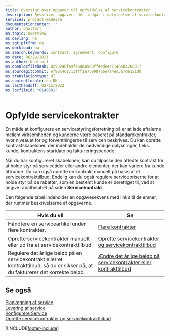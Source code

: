 ```yaml
---
title: Oversigt over opgaver til opfyldelse af servicekontrakter
description: Beskriver opgaver, der indgår i opfyldelse af servicekontrakter med kunder, f. eks. oprette kontraktlige aftaler med brugerdefinerbare skabeloner og meget mere.
services: project-madeira
documentationcenter: ''
author: bholtorf
ms.topic: overview
ms.devlang: na
ms.tgt_pltfrm: na
ms.workload: na
ms.search.keywords: contract, agreement, configure
ms.date: 06/23/2021
ms.author: bholtorf
ms.openlocfilehash: 0290246fa9fa648a9d0ff4ede4c71464b3208017
ms.sourcegitcommit: ef80c461713fff1a75998766e7a4ed3a7c6121d0
ms.translationtype: HT
ms.contentlocale: da-DK
ms.lasthandoff: 02/15/2022
ms.locfileid: "8140601"
---
```

# <a name="fulfilling-service-contracts"></a>Opfylde servicekontrakter 
En måde at konfigurere en servicestyringsforretning på er at lade aftalerne mellem virksomheden og kunderne være baseret på standardkontrakter, hvor niveauet for og forventningerne til servicen beskrives. Du kan oprette kontraktskabeloner, der indeholder de nødvendige oplysninger, f.eks. kunde, kontraktens startdato og faktureringsperiode.  
  
Når du har konfigureret skabelonen, kan du tilpasse den afledte kontrakt for at holde styr på servicetider eller andre elementer, der kan variere fra kunde til kunde. Du kan også oprette en kontrakt manuelt på basis af et servicekontrakttilbud. Endelig kan du også regulere servicepriserne for at holde styr på de rabatter, som en bestemt kunde er berettiget til, ved at angive rabatbeløbet på siden **Servicekontrakt**.  

Den følgende tabel indeholder en opgavesekvens med links til de emner, der rummer beskrivelserne af opgaverne.   
  
|**Hvis du vil**|**Se**|  
|------------|-------------|  
|Håndtere en serviceartikel under flere kontrakter. | [Flere kontrakter](service-multiple-contracts.md)|  
|Oprette servicekontrakter manuelt eller ud fra et servicekontrakttilbud.| [Oprette servicekontrakter og servicekontrakttilbud](service-how-to-create-service-contracts-and-service-contract-quotes.md)|
|Regulere det årlige beløb på en servicekontrakt eller et kontrakttilbud, så du er sikker på, at du fakturerer det korrekte beløb.|[Ændre det årlige beløb på servicekontrakter eller kontrakttilbud](service-how-to-change-the-annual-amount-on-service-contracts-or-contract-quotes.md)|

## <a name="see-also"></a>Se også
[Planlægning af service](service-plan-service.md)  
[Levering af service](service-deliver-service.md)  
[Konfigurere Service](service-setup-service.md)  
[Oprette servicekontrakter og servicekontrakttilbud](service-how-to-create-service-contracts-and-service-contract-quotes.md)  


[!INCLUDE[footer-include](includes/footer-banner.md)]